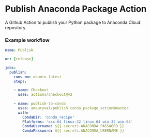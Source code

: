 # Publish Anaconda Package Action
A Github Action to publish your Python package to Anaconda Cloud repository.

### Example workflow
```yaml
name: Publish

on: [release]

jobs:
  publish:
    runs-on: ubuntu-latest
    steps:

    - name: Checkout
      uses: actions/checkout@v2
      
    - name: publish-to-conda
      uses: amauryval/publish_conda_package_action@master
      with:
        CondaDir: 'conda_recipe'
        Platforms: 'osx-64 linux-32 linux-64 win-32 win-64'
        CondaUsername: ${{ secrets.ANACONDA_PASSWORD }}
        CondaPassword: ${{ secrets.ANACONDA_USERNAME }}
```
